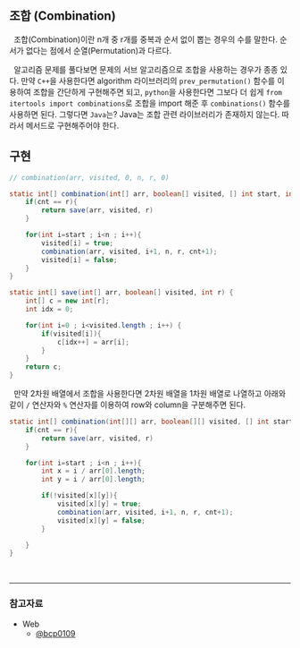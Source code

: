 ## 조합 (Combination)

&nbsp; 조합(Combination)이란 n개 중 r개를 중복과 순서 없이 뽑는 경우의 수를 말한다. 순서가 없다는 점에서 순열(Permutation)과 다르다.

&nbsp; 알고리즘 문제를 풀다보면 문제의 서브 알고리즘으로 조합을 사용하는 경우가 종종 있다. 만약 `C++`을 사용한다면 algorithm 라이브러리의 `prev_permutation()` 함수를 이용하여 조합을 간단하게 구현해주면 되고, `python`을 사용한다면 그보다 더 쉽게 `from itertools import combinations`로 조합을 import 해준 후 `combinations()` 함수를 사용하면 된다. 그렇다면 `Java`는? Java는 조합 관련 라이브러리가 존재하지 않는다. 따라서 메서드로 구현해주어야 한다.

## 구현

```java
// combination(arr, visited, 0, n, r, 0)

static int[] combination(int[] arr, boolean[] visited, [] int start, int n, int r, int cnt) {
    if(cnt == r){
        return save(arr, visited, r)
    }

    for(int i=start ; i<n ; i++){
        visited[i] = true;
        combination(arr, visited, i+1, n, r, cnt+1);
        visited[i] = false;
    }
}

static int[] save(int[] arr, boolean[] visited, int r) {
    int[] c = new int[r];
    int idx = 0;

    for(int i=0 ; i<visited.length ; i++) {
        if(visited[i]){
            c[idx++] = arr[i];
        }
    }
    return c;
}
```

&nbsp; 만약 2차원 배열에서 조합을 사용한다면 2차원 배열을 1차원 배열로 나열하고 아래와 같이 `/` 연산자와 `%` 연산자를 이용하여 row와 column을 구분해주면 된다.

```java
static int[] combination(int[][] arr, boolean[][] visited, [] int start, int n, int r, int cnt) {
    if(cnt == r){
        return save(arr, visited, r)
    }

    for(int i=start ; i<n ; i++){
        int x = i / arr[0].length;
        int y = i / arr[0].length;

        if(!visited[x][y]){
            visited[x][y] = true;
            combination(arr, visited, i+1, n, r, cnt+1);
            visited[x][y] = false;
        }

    }
}
```

</br>

---

### **참고자료**

- Web
  - [@bcp0109](https://bcp0109.tistory.com/15)
